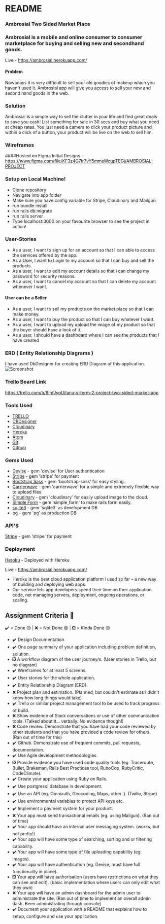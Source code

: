 # README

### Ambrosial Two Sided Market Place

### Ambrosial is a mobile and online consumer to consumer marketplace for buying and selling new and secondhand goods.

Live - https://ambrosial.herokuapp.com/

#### Problem
Nowadays it is very difficult to sell your old goodies of makeup which you haven't used it. Ambrosial app will give you access to sell your new and second hand goods in the web. 

### Solution
Ambrosial is a simple way to sell the clutter in your life and find great deals to save you cash! List something for sale in 30 secs and buy what you need at cheap rates. You just need a camera to click your product picture and within a click of a button, your product will be live on the web to sell him.

### Wireframes
####Hosted on Figma
Initial Designs - https://www.figma.com/file/KF3z4G7Ir7vY5mmeWcupTEGj/AMBROSIAL-PROJECT

### Setup on Local Machine!

- Clone repository
- Navigate into app folder
- Make sure you have config variable for Stripe, Cloudinary and Mailgun
- run bundle install
- run rails db:migrate
- run rails server
- Type localhost:3000 on your favourite browser to see the project in action!


### User-Stories

- As a user, I want to sign up for an account so that I can able to access the services offered by the app.
- As a User, I want to Login to my account so that I can buy and sell the products.
- As a user, I want to edit my account details so that i can change my password for security reasons.
- As a user, I want to cancel my account so that I can delete my account whenever I want.

#### User can be a Seller
- As a user, I want to sell my products on the market place so that I can make money.
- As a user, I want to buy the product so that I can buy whatever I want.
- As a user, I want to upload my upload the image of my product so that the buyer should have a look of it.
- As a user, I should have a dashboard where I can see the products that I have created

### ERD ( Entity Relationship Diagrams )
I have used DbDesigner for creating ERD Diagram of this application.
![Screenshot](https://www.dropbox.com/s/3jy9ikjyuukwrxv/Screenshot%202016-11-15%2020.55.37.png?dl=0)


### Trello Board Link
https://trello.com/b/8lhfJyqU/tanu-s-term-2-project-two-sided-market-app

### Tools Used

- [TRELLO](https://trello.com/b/8lhfJyqU/tanu-s-term-2-project-two-sided-market-app)
- [DBDesigner](https://www.dropbox.com/s/3jy9ikjyuukwrxv/Screenshot%202016-11-15%2020.55.37.png?dl=0)
- [Cloudinary](https://cloudinary.com/console)
- [Heroku](https://dashboard.heroku.com/apps)
- [Atom](https://atom.io/)
- [Git](https://git-scm.com/)
- [Github](https://github.com/)

### Gems Used

- [Devise](https://github.com/plataformatec/devise) - gem 'devise'  for User authentication
- [Stripe](https://stripe.com/docs) - gem 'stripe' for payment
- [Bootstrap Sass](https://github.com/twbs/bootstrap-sass) - gem 'bootstrap-sass' for easy styling.
- [Carrierwave](https://github.com/carrierwaveuploader/carrierwave) - gem 'carrierwave' for a simple and extremely flexible way to upload files
- [Cloudinary](http://cloudinary.com/documentation) - gem 'cloudinary' for easily upload image to the cloud.
- [Simple Form](https://github.com/plataformatec/simple_form) - gem 'simple_form' to make rails form easily.
- [sqlite3](https://rubygems.org/gems/sqlite3/versions/1.3.11) - gem 'sqlite3' as development DB
- [pg](https://rubygems.org/gems/pg/versions/0.18.4) - gem 'pg' as production DB

### API'S

[Stripe](https://stripe.com/docs) - gem 'stripe' for payment

### Deployment

[Heroku]() - Deployed with Heroku 

Live - https://ambrosial.herokuapp.com/
- Heroku is the  best cloud application platform i used so far – a new way of building and deploying web apps.
- Our service lets app developers spend their time on their application code, not managing servers, deployment, ongoing operations, or scaling.

## Assignment Criteria 📑

✔️ = Done 😊 | ❌ = Not Done 😞 | ❎ = Kinda Done 😑

- ✔️ Design Documentation
- ✔️ One page summary of your application including problem definition, solution.
- ❎ A workflow diagram of the user journey/s. (User stories in Trello, but no diagram)
- ✔️ Wireframes for at least 5 screens.
- ✔️ User stories for the whole application.
- ✔️ Entity Relationship Diagram (ERD).
- ❌ Project plan and estimation. (Planned, but couldn't estimate as I didn't know how long things would take)
- ✔️ Trello or similar project management tool to be used to track progress of build.
- ❌ Show evidence of Slack conversations or use of other communication tools. (Talked about it... verbally. No evidence though!)
- ❌ Code review. Demonstrate that you have had your code reviewed by other students and that you have provided a code review for others. (Ran out of time for this)
- ✔️ Github. Demonstrate use of frequent commits, pull requests, documentation.
- ✔️ Use Agile development methodologies.
- ❎ Provide evidence you have used code quality tools (eg. Traceroute, Bullet, Brakeman, Rails Best Practices tool, RuboCop, RubyCritic, CodeClimate).
- ✔️ Create your application using Ruby on Rails.
- ✔️ Use postgresql database in development.
- ✔️ Use an API (eg. Omniauth, Geocoding, Maps, other..). (Twilio, Stripe)
- ✔️ Use environmental variables to protect API keys etc.
- ✔️ Implement a payment system for your product.
- ❌ Your app must send transactional emails (eg. using Mailgun). (Ran out of time)
- ️✔️ Your app should have an internal user messaging system. (works, but not pretty!)
- ✔️ Your app will have some type of searching, sorting and or filtering capability.
- ✔️ Your app will have some type of file uploading capability (eg. images).
- ✔️ Your app will have authentication (eg. Devise, must have full functionality in place).
- ❎ Your app will have authorisation (users have restrictions on what they can see and edit). (basic implementation where users can only edit what they own)
- ❌ Your app will have an admin dashboard for the admin user to administrate the site. (Ran out of time to implement an overall admin dash. Been administrating through console)
- ✔️ Document your application with a README that explains how to setup, configure and use your application.
